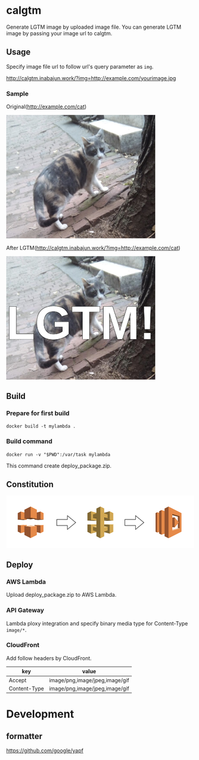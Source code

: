 # calgtm
Generate LGTM image by uploaded image file. You can generate LGTM image by passing your image url to calgtm.

## Usage

Specify image file url to follow url's query parameter as `img`.

http://calgtm.inabajun.work/?img=http://example.com/yourimage.jpg

### Sample

Original(http://example.com/cat)

<img src="./sample_before.jpg" width="400">

After LGTM(http://calgtm.inabajun.work/?img=http://example.com/cat)

<img src="./sample_after.jpg" width="400">


## Build
### Prepare for first build
```
docker build -t mylambda .
```
### Build command
```
docker run -v "$PWD":/var/task mylambda
```
This command create deploy_package.zip.

## Constitution
![](./constitution.png)

## Deploy
### AWS Lambda
Upload deploy_package.zip to AWS Lambda.

### API Gateway
Lambda ploxy integration and specify binary media type for Content-Type `image/*`.

### CloudFront
Add follow headers by CloudFront.

| key | value |
----|---- 
| Accept | image/png,image/jpeg,image/gif |
| Content-Type | image/png,image/jpeg,image/gif |

# Development
## formatter
https://github.com/google/yapf
